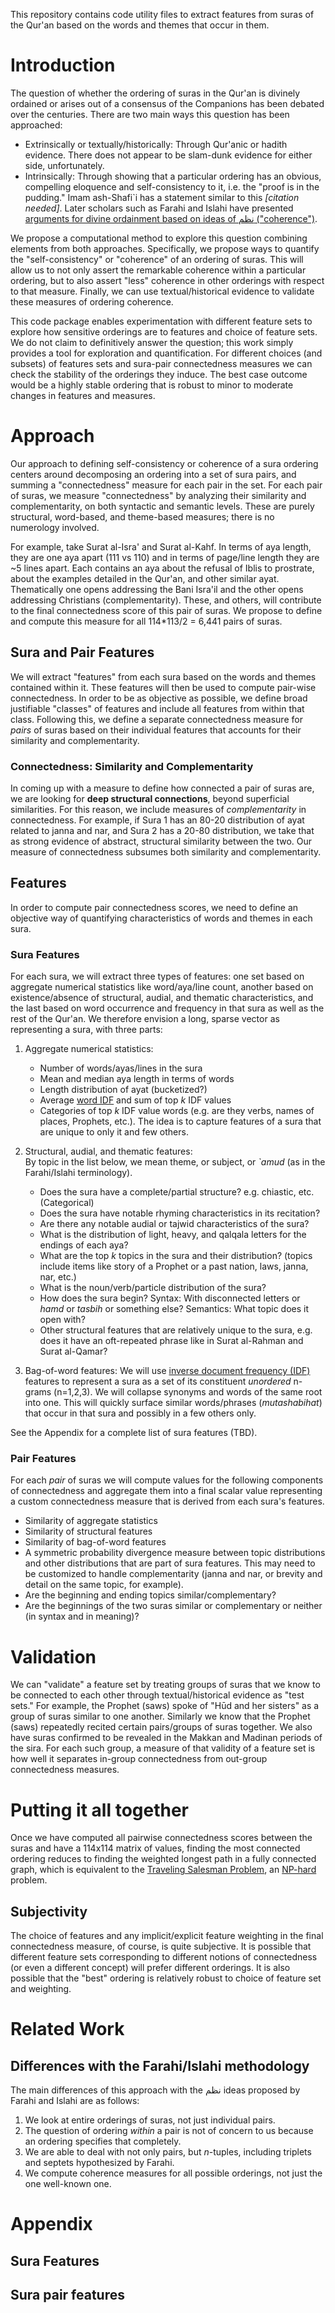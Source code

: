This repository contains code utility files to extract features from suras of the Qur'an based on the words and themes that occur in them.

# Introduction

The question of whether the ordering of suras in the Qur'an is divinely ordained or arises out of a consensus of the Companions has been debated over the centuries. There are two main ways this question has been approached: 

- Extrinsically or textually/historically: Through Qur'anic or hadith evidence. There does not appear to be slam-dunk evidence for either side, unfortunately.
- Intrinsically: Through showing that a particular ordering has an obvious, compelling eloquence and self-consistency to it, i.e. the "proof is in the pudding."  Imam ash-Shafi`i has a statement similar to this _[citation needed]_. Later scholars such as Farahi and Islahi have presented [arguments for divine ordainment based on ideas of نظم ("coherence")](https://archive.org/download/CoherenceInTheQuranMustansirMir/Coherence%20in%20the%20Quran%20-%20Mustansir%20Mir.pdf).

We propose a computational method to explore this question combining elements from both approaches. Specifically, we propose ways to quantify the "self-consistency" or "coherence" of an ordering of suras. This will allow us to not only assert the remarkable coherence within a particular ordering, but to also assert "less" coherence in other orderings with respect to that measure. Finally, we can use textual/historical evidence to validate these measures of ordering coherence.

This code package enables experimentation with different feature sets to explore how sensitive orderings are to features and choice of feature sets. We do not claim to definitively answer the question; this work simply provides a tool for exploration and quantification. For different choices (and subsets) of features sets and sura-pair connectedness measures we can check the stability of the orderings they induce. The best case outcome would be a highly stable ordering that is robust to minor to moderate changes in features and measures.

# Approach

Our approach to defining self-consistency or coherence of a sura ordering centers around decomposing an ordering into a set of sura pairs, and summing a "connectedness" measure for each pair in the set. For each pair of suras, we measure "connectedness" by analyzing their similarity and complementarity, on both syntactic and semantic levels. These are purely structural, word-based, and theme-based measures; there is no numerology involved.

For example, take Surat al-Isra' and Surat al-Kahf. In terms of aya length, they are one aya apart (111 vs 110) and in terms of page/line length they are ~5 lines apart. Each contains an aya about the refusal of Iblis to prostrate, about the examples detailed in the Qur'an, and other similar ayat. Thematically one opens addressing the Bani Isra'il and the other opens addressing Christians (complementarity). These, and others, will contribute to the final connectedness score of this pair of suras. We propose to define and compute this measure for all 114*113/2 = 6,441 pairs of suras.

## Sura and Pair Features

We will extract "features" from each sura based on the words and themes contained within it. These features will then be used to compute pair-wise connectedness.
In order to be as objective as possible, we define broad justifiable "classes" of features and include all features from within that class. Following this, we define a separate connectedness measure for _pairs_ of suras based on their individual features that accounts for their similarity and complementarity.

### Connectedness: Similarity and Complementarity

In coming up with a measure to define how connected a pair of suras are, we are looking for **deep structural connections**, beyond superficial similarities. For this reason, we include measures of _complementarity_ in connectedness. For example, if Sura 1 has an 80-20 distribution of ayat related to janna and nar, and Sura 2 has a 20-80 distribution, we take that as strong evidence of abstract, structural similarity between the two. Our measure of connectedness subsumes both similarity and complementarity.

## Features

In order to compute pair connectedness scores, we need to define an objective way of quantifying characteristics of words and themes in each sura.

### Sura Features

For each sura, we will extract three types of features: one set based on aggregate numerical statistics like word/aya/line count, another based on existence/absence of structural, audial, and thematic characteristics, and the last based on word occurrence and frequency in that sura as well as the rest of the Qur'an. We therefore envision a long, sparse vector as representing a sura, with three parts:

1. Aggregate numerical statistics:

   - Number of words/ayas/lines in the sura
   - Mean and median aya length in terms of words
   - Length distribution of ayat (bucketized?)
   - Average [word IDF](https://en.wikipedia.org/wiki/Tf%E2%80%93idf) and sum of top _k_ IDF values
   - Categories of top _k_ IDF value words (e.g. are they verbs, names of places, Prophets, etc.). The idea is to capture features of a sura that are unique to only it and few others.

2. Structural, audial, and thematic features:  
By topic in the list below, we mean theme, or subject, or _`amud_ (as in the Farahi/Islahi terminology).

   - Does the sura have a complete/partial structure? e.g. chiastic, etc. (Categorical)
   - Does the sura have notable rhyming characteristics in its recitation?
   - Are there any notable audial or tajwid characteristics of the sura? 
   - What is the distribution of light, heavy, and qalqala letters for the endings of each aya?
   - What are the top _k_ topics in the sura and their distribution? (topics include items like story of a Prophet or a past nation, laws, janna, nar, etc.)
   - What is the noun/verb/particle distribution of the sura?
   - How does the sura begin? Syntax: With disconnected letters or _hamd_ or _tasbih_ or something else? Semantics: What topic does it open with?
   - Other structural features that are relatively unique to the sura, e.g. does it have an oft-repeated phrase like in Surat al-Rahman and Surat al-Qamar?

3. Bag-of-word features: We will use [inverse document frequency (IDF)](https://en.wikipedia.org/wiki/Tf%E2%80%93idf) features to represent a sura as a set of its constituent _unordered_ n-grams (n=1,2,3). We will collapse synonyms and words of the same root into one. This will quickly surface similar words/phrases (_mutashabihat_) that occur in that sura and possibly in a few others only.

See the Appendix for a complete list of sura features (TBD).

### Pair Features

For each _pair_ of suras we will compute values for the following components of connectedness and aggregate them into a final scalar value representing a custom connectedness measure that is derived from each sura's features.

 - Similarity of aggregate statistics
 - Similarity of structural features
 - Similarity of bag-of-word features
 - A symmetric probability divergence measure between topic distributions and other distributions that are part of sura features. This may need to be customized to handle complementarity (janna and nar, or brevity and detail on the same topic, for example).
 - Are the beginning and ending topics similar/complementary?
 - Are the beginnings of the two suras similar or complementary or neither (in syntax and in meaning)? 

# Validation

We can "validate" a feature set by treating groups of suras that we know to be connected to each other through textual/historical evidence as "test sets." For example, the Prophet (saws) spoke of "Hūd and her sisters" as a group of suras similar to one another. Similarly we know that the Prophet (saws) repeatedly recited certain pairs/groups of suras together. We also have suras confirmed to be revealed in the Makkan and Madinan periods of the sira. For each such group, a measure of that validity of a feature set is how well it separates in-group connectedness from out-group connectedness measures.

# Putting it all together

Once we have computed all pairwise connectedness scores between the suras and have a 114x114 matrix of values, finding the most connected ordering reduces to finding the weighted longest path in a fully connected graph, which is equivalent to the [Traveling Salesman Problem](https://en.wikipedia.org/wiki/Travelling_salesman_problem), an [NP-hard](https://en.wikipedia.org/wiki/NP-hardness) problem.

## Subjectivity

The choice of features and any implicit/explicit feature weighting in the final connectedness measure, of course, is quite subjective. It is possible that different feature sets corresponding to different notions of connectedness (or even a different concept) will prefer different orderings. It is also possible that the "best" ordering is relatively robust to choice of feature set and weighting.

# Related Work

## Differences with the Farahi/Islahi methodology

The main differences of this approach with the نظم ideas proposed by Farahi and Islahi are as follows:

1. We look at entire orderings of suras, not just individual pairs.
2. The question of ordering _within_ a pair is not of concern to us because an ordering specifies that completely.
3. We are able to deal with not only pairs, but _n_-tuples, including triplets and septets hypothesized by Farahi.
4. We compute coherence measures for all possible orderings, not just the one well-known one.

# Appendix

## Sura Features

## Sura pair features